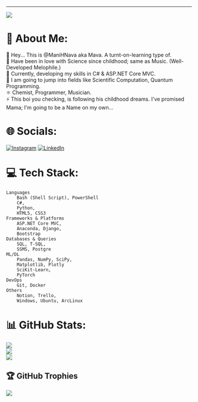 
---
[![](https://visitcount.itsvg.in/api?id=ManiHNava&icon=0&color=4)](https://visitcount.itsvg.in)

# 💫 About Me:
🔭 Hey... This is @ManiHNava aka Mava. A turnt-on-learning type of.                              
🤝 Have been in love with Science since childhood; same as Music. (Well-Developed Melophile.)                     
🌱 Currently, developing my skills in C# & ASP.NET Core MVC.                        
💬 I am going to jump into fields like Scientific Computation, Quantum Programming.                 
⚛️ Chemist, Programmer, Musician.                                                                                     
⚡ This boi you checking, is following his childhood dreams. I've promised Mama; I'm going to be a Name on my own... 

# 🌐 Socials:
[![Instagram](https://img.shields.io/badge/Instagram-%23E4405F.svg?logo=Instagram&logoColor=white)](https://instagram.com/Mani.H.Nava) [![LinkedIn](https://img.shields.io/badge/LinkedIn-%230077B5.svg?logo=linkedin&logoColor=white)](https://linkedin.com/in/mani-habibi-nava-259542263)

# 💻 Tech Stack:
	Languages
	    Bash (Shell Script), PowerShell
	    C#,
	    Python,
	    HTML5, CSS3
	Frameworks & Platforms
	    ASP.NET Core MVC,
	    Anaconda, Django,
	    Bootstrap
	Databases & Queries
	    SQL, T-SQL,
	    SSMS, Postgre
	ML/DL
	    Pandas, NumPy, SciPy,
	    Matplotlib, Plotly
	    SciKit-Learn,
	    PyTorch
	DevOps
	    Git, Docker
	Others
	    Notion, Trello,
	    Windows, Ubuntu, ArcLinux

# 📊 GitHub Stats:
![](https://github-readme-stats.vercel.app/api?username=ManiHNava&theme=dracula&hide_border=false&include_all_commits=true&count_private=true)<br/>
![](https://github-readme-streak-stats.herokuapp.com/?user=ManiHNava&theme=dracula&hide_border=false)<br/>
![](https://github-readme-stats.vercel.app/api/top-langs/?username=ManiHNava&theme=dracula&hide_border=false&include_all_commits=true&count_private=true&layout=compact)

## 🏆 GitHub Trophies
![](https://github-profile-trophy.vercel.app/?username=ManiHNava&theme=radical&no-frame=false&no-bg=true&margin-w=4)
